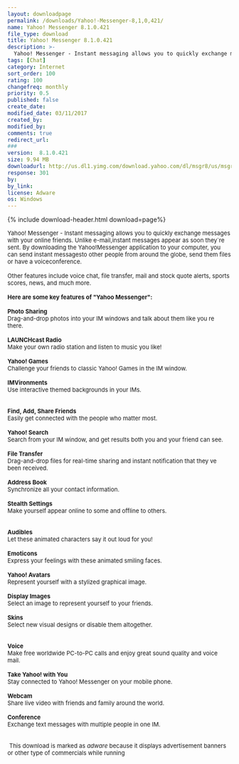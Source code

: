 ```yaml
---
layout: downloadpage
permalink: /downloads/Yahoo!-Messenger-8,1,0,421/
name: Yahoo! Messenger 8.1.0.421
file_type: download
title: Yahoo! Messenger 8.1.0.421
description: >-
  Yahoo! Messenger - Instant messaging allows you to quickly exchange messages with your online friends
tags: [Chat]
category: Internet
sort_order: 100
rating: 100
changefreq: monthly
priority: 0.5
published: false
create_date:
modified_date: 03/11/2017
created_by:
modified_by:
comments: true
redirect_url:
###
version:  8.1.0.421
size: 9.94 MB
downloadurl: http://us.dl1.yimg.com/download.yahoo.com/dl/msgr8/us/msgr8us.exe
response: 301
by:
by_link:
license: Adware
os: Windows
---
```


{% include download-header.html download=page%}

<p style="fix-download-text !important">
<p><font size="2">Yahoo! Messenger - Instant messaging allows you to quickly exchange messages with your online friends. Unlike </font><font size="2">e-mail</font><font size="2">,instant messages appear as soon they`re sent. By downloading the Yahoo!Messenger application to your computer, you can send instant messagesto other people from around the globe, send them files or have a voiceconference. <br />
<br />
Other features include voice chat, file transfer, mail and stock quote alerts, sports scores, news, and much more.<br />
<br />
<span><strong>Here are some key features of "Yahoo Messenger":</strong></span><br />
<br />
<strong>Photo Sharing</strong><br />
Drag-and-drop photos into your IM windows and talk about them like you re there.<br />
<br />
<strong>LAUNCHcast Radio</strong><br />
Make your own radio station and listen to music you like!<br />
<br />
<strong>Yahoo! Games</strong><br />
Challenge your friends to classic Yahoo! Games in the IM window.<br />
<br />
<strong>IMVironments</strong><br />
Use interactive themed backgrounds in your IMs.<br />
<br />
<br />
<strong>Find, Add, Share Friends</strong><br />
Easily get connected with the people who matter most.<br />
<br />
<strong>Yahoo! Search</strong><br />
Search from your IM window, and get results both you and your friend can see.<br />
<br />
<strong>File Transfer</strong><br />
Drag-and-drop files for real-time sharing and instant notification that they ve been received.<br />
<br />
<strong>Address Book</strong><br />
Synchronize all your contact information.<br />
<br />
<strong>Stealth Settings</strong><br />
Make yourself appear online to some and offline to others.<br />
<br />
<br />
<strong>Audibles</strong><br />
Let these animated characters say it out loud for you!<br />
<br />
<strong>Emoticons</strong><br />
Express your feelings with these animated smiling faces.<br />
<br />
<strong>Yahoo! Avatars</strong><br />
Represent yourself with a stylized graphical image.<br />
<br />
<strong>Display Images</strong><br />
Select an image to represent yourself to your friends.<br />
<br />
<strong>Skins</strong><br />
Select new visual designs or disable them altogether.<br />
<br />
<br />
<strong>Voice</strong><br />
Make free worldwide PC-to-PC calls and enjoy great sound quality and voice mail.<br />
<br />
<strong>Take Yahoo! with You</strong><br />
Stay connected to Yahoo! Messenger on your mobile phone.<br />
<br />
<strong>Webcam</strong><br />
Share live video with friends and family around the world.<br />
<br />
<strong>Conference</strong><br />
Exchange text messages with multiple people in one IM. <br />
<br />
<br />
<img alt="" hspace="2" align="top" src="Yahoo-Messenger_files/warning.gif" />This download is marked as <em>adware</em> because it displays advertisement banners or other type of commercials while running</font></p></p>
